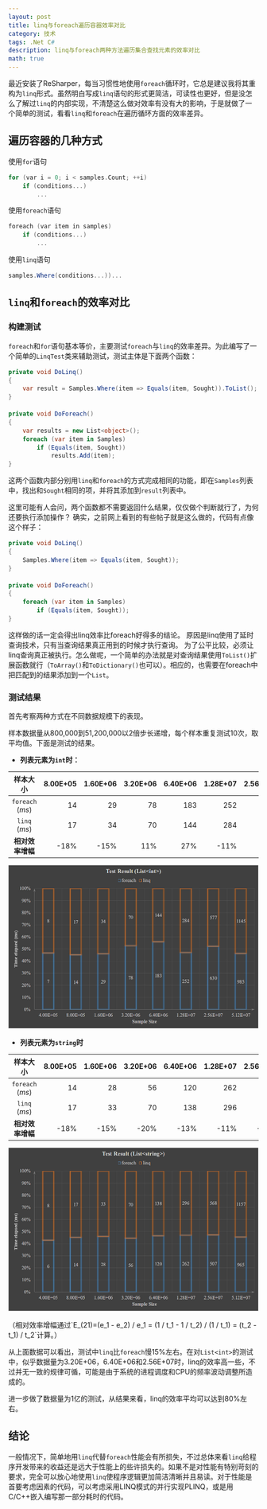 ```yaml
---
layout: post
title: linq与foreach遍历容器效率对比
category: 技术
tags: .Net C#
description: linq与foreach两种方法遍历集合查找元素的效率对比
math: true
---
```


最近安装了ReSharper，每当习惯性地使用`foreach`循环时，它总是建议我将其重构为`linq`形式。虽然明白写成`linq`语句的形式更简洁，可读性也更好，但是没怎么了解过`linq`的内部实现，不清楚这么做对效率有没有大的影响，于是就做了一个简单的测试，看看`linq`和`foreach`在遍历循环方面的效率差异。

<!-- more -->

## 遍历容器的几种方式

使用`for`语句
```c
for (var i = 0; i < samples.Count; ++i)
    if (conditions...)
        ...
```

使用`foreach`语句
```c
foreach (var item in samples)
    if (conditions...)
        ...
```

使用`linq`语句
```c#
samples.Where(conditions...))...
```

## `linq`和`foreach`的效率对比

### 构建测试
`foreach`和`for`语句基本等价，主要测试`foreach`与`linq`的效率差异。为此编写了一个简单的`LinqTest`类来辅助测试，测试主体是下面两个函数：

```c#
private void DoLinq()
{
    var result = Samples.Where(item => Equals(item, Sought)).ToList();
}

private void DoForeach()
{
    var results = new List<object>();
    foreach (var item in Samples)
        if (Equals(item, Sought))
            results.Add(item);
}
```

这两个函数内部分别用`linq`和`foreach`的方式完成相同的功能，即在`Samples`列表中，找出和`Sought`相同的项，并将其添加到`result`列表中。

这里可能有人会问，两个函数都不需要返回什么结果，仅仅做个判断就行了，为何还要执行添加操作？
确实，之前网上看到的有些帖子就是这么做的，代码有点像这个样子：

```c#
private void DoLinq()
{
    Samples.Where(item => Equals(item, Sought));
}

private void DoForeach()
{
    foreach (var item in Samples)
        if (Equals(item, Sought));
}
```

这样做的话一定会得出linq效率比foreach好得多的结论。
原因是linq使用了延时查询技术，只有当查询结果真正用到的时候才执行查询。
为了公平比较，必须让linq查询真正被执行。怎么做呢，一个简单的办法就是对查询结果使用`ToList()`扩展函数就行（`ToArray()`和`ToDictionary()`也可以）。相应的，也需要在foreach中把匹配到的结果添加到一个`List`。 

### 测试结果
首先考察两种方式在不同数据规模下的表现。

样本数据量从800,000到51,200,000以2倍步长递增，每个样本重复测试10次，取平均值。下面是测试的结果。

* **列表元素为`int`时：**

|样本大小|8.00E+05|1.60E+06|3.20E+06|6.40E+06|1.28E+07|2.56E+07|5.12E+07|
|:------:|-------:|-------:|-------:|-------:|-------:|-------:|-------:|
|`foreach` (*ms*) |14  |29  |78  |183 |252 |630 |985 |
|`linq` (*ms*)    |17  |34  |70  |144 |284 |577 |1145|
|**相对效率增幅** |-18%|-15%|11% |27% |-11%|9%  |-14%|

![Geometric pattern with fading gradient](/res/img/linq_test_result_int.jpg)

* **列表元素为`string`时**

|样本大小|8.00E+05|1.60E+06|3.20E+06|6.40E+06|1.28E+07|2.56E+07|5.12E+07|
|:------:|-------:|-------:|-------:|-------:|-------:|-------:|-------:|
|`foreach` (*ms*) |14  |28  |56  |120 |262 |507 |965 |
|`linq` (*ms*)    |17  |33  |70  |138 |296 |568 |1157|
|**相对效率增幅** |-18%|-15%|-20%|-13%|-11%|-11%|-17%|

![Geometric pattern with fading gradient](/res/img/linq_test_result_string.jpg)

<p>
（相对效率增幅通过`E_(21)=(e_1 - e_2) / e_1 = (1 / t_1 - 1 / t_2) / (1 / t_1) = (t_2 - t_1) / t_2`计算。）
</p>

从上面数据可以看出，测试中`linq`比`foreach`慢15%左右。在对`List<int>`的测试中，似乎数据量为3.20E+06，6.40E+06和2.56E+07时，linq的效率高一些，不过并无一致的规律可循，可能是由于系统的进程调度和CPU的频率波动调整所造成的。

进一步做了数据量为1亿的测试，从结果来看，linq的效率平均可以达到80%左右。

## 结论

一般情况下，简单地用`linq`代替`foreach`性能会有所损失，不过总体来看`linq`给程序开发带来的收益还是远大于性能上的些许损失的。如果不是对性能有特别苛刻的要求，完全可以放心地使用`linq`使程序逻辑更加简洁清晰并且易读。对于性能是首要考虑因素的代码，可以考虑采用LINQ模式的并行实现PLINQ，或是用C/C++嵌入编写那一部分耗时的代码。
